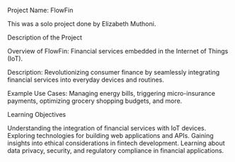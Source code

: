 Project Name: FlowFin


This was a solo project done by Elizabeth Muthoni. 

Description of the Project


Overview of FlowFin: Financial services embedded in the Internet of Things (IoT).


Description: Revolutionizing consumer finance by seamlessly integrating financial services into everyday devices and routines.


Example Use Cases: Managing energy bills, triggering micro-insurance payments, optimizing grocery shopping budgets, and more.

Learning Objectives

Understanding the integration of financial services with IoT devices.
Exploring technologies for building web applications and APIs.
Gaining insights into ethical considerations in fintech development.
Learning about data privacy, security, and regulatory compliance in financial applications.
